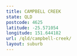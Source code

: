 ```yaml
---
title: CAMPBELL CREEK
state: QLD
postcode: 4625
latitude: -25.571054
longitude: 151.644182
url: /qld/campbell-creek/
layout: suburb
---
```

